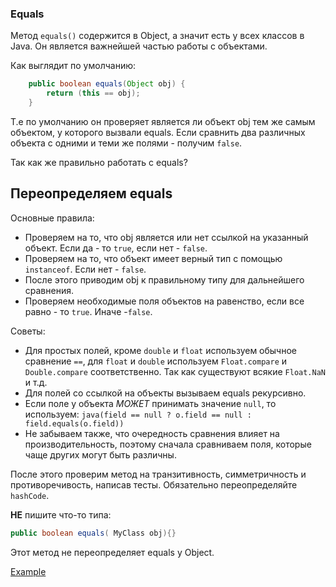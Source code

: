 ### Equals
Метод `equals()` содержится в Object, а значит есть у всех классов в Java.
Он является важнейшей частью работы с объектами.

Как выглядит по умолчанию:
```java
    public boolean equals(Object obj) {
        return (this == obj);
    }
```

Т.е по умолчанию он проверяет является ли объект obj тем же самым объектом, у которого вызвали equals.
Если сравнить два различных объекта с одними и теми же полями - получим `false`.

Так как же правильно работать с equals?

## Переопределяем equals
Основные правила:
* Проверяем на то, что obj является или нет ссылкой на указанный объект.
Если да - то `true`, если нет - `false`.
* Проверяем на то, что объект имеет верный тип с помощью `instanceof`. Если нет - `false`.
* После этого приводим obj к правильному типу для дальнейшего сравнения.
* Проверяем необходимые поля объектов на равенство, если все равно - то `true`. Иначе  -`false`.

Советы:
* Для простых полей, кроме `double` и `float` используем обычное сравнение `==`, для `float` и `double` используем `Float.compare` и `Double.compare` соответственно. Так как существуют всякие `Float.NaN` и т.д.
* Для полей со ссылкой на объекты вызываем equals рекурсивно.
* Если поле у объекта *МОЖЕТ* принимать значение `null`, то используем:
```java(field == null ? o.field == null : field.equals(o.field))```
* Не забываем также, что очередность сравнения влияет на производительность, поэтому сначала сравниваем поля, которые чаще других могут быть различны.

После этого проверим метод на транзитивность, симметричность и противоречивость, написав тесты. Обязательно переопределяйте `hashCode`.

**НЕ** пишите что-то типа:
```java
public boolean equals( MyClass obj){}
```
Этот метод не переопределяет equals у Object.

[Example](../../patterns/src/main/java/good/overriding/Person.java)

